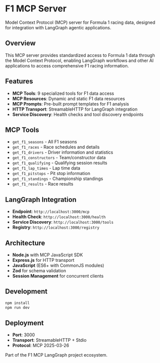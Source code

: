 # F1 MCP Server

Model Context Protocol (MCP) server for Formula 1 racing data, designed for integration with LangGraph agentic applications.

## Overview

This MCP server provides standardized access to Formula 1 data through the Model Context Protocol, enabling LangGraph workflows and other AI applications to access comprehensive F1 racing information.

## Features

- **MCP Tools**: 9 specialized tools for F1 data access
- **MCP Resources**: Dynamic and static F1 data resources
- **MCP Prompts**: Pre-built prompt templates for F1 analysis
- **HTTP Transport**: StreamableHTTP for LangGraph integration
- **Service Discovery**: Health checks and tool discovery endpoints

## MCP Tools

- `get_f1_seasons` - All F1 seasons
- `get_f1_races` - Race schedules and details
- `get_f1_drivers` - Driver information and statistics
- `get_f1_constructors` - Team/constructor data
- `get_f1_qualifying` - Qualifying session results
- `get_f1_lap_times` - Lap time data
- `get_f1_pitstops` - Pit stop information
- `get_f1_standings` - Championship standings
- `get_f1_results` - Race results

## LangGraph Integration

- **Endpoint**: `http://localhost:3000/mcp`
- **Health Check**: `http://localhost:3000/health`
- **Service Discovery**: `http://localhost:3000/tools`
- **Registry**: `http://localhost:3000/registry`

## Architecture

- **Node.js** with MCP JavaScript SDK
- **Express.js** for HTTP transport
- **JavaScript** (ES6+ with CommonJS modules)
- **Zod** for schema validation
- **Session Management** for concurrent clients

## Development

```bash
npm install
npm run dev
```

## Deployment

- **Port**: 3000
- **Transport**: StreamableHTTP + Stdio
- **Protocol**: MCP 2025-03-26

Part of the F1 MCP LangGraph project ecosystem.
